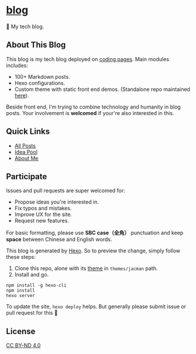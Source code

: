 # [blog](http://ewind.us/)
📝 My tech blog.

## About This Blog
This blog is my tech blog deployed on [coding pages](https://coding.net/pages/). Main modules includes:

* 100+ Markdown posts.
* Hexo configurations.
* Custom theme with static front end demos. (Standalone repo maintained [here](https://github.com/doodlewind/jacman)).

Beside front end, I'm trying to combine technology and humanity in blog posts. Your involvement is **welcomed** if your're also interested in this.

## Quick Links
* [All Posts](https://github.com/doodlewind/blog-src/tree/master/source/_posts)
* [Idea Pool](https://github.com/doodlewind/blog-src/blob/master/source/_todo/ideas.md)
* [About Me](https://github.com/doodlewind/blog-src/blob/master/source/about/index.md)

## Participate
Issues and pull requests are super welcomed for:

* Propose ideas you're interested in.
* Fix typos and mistakes.
* Improve UX for the site.
* Request new features.

For basic formatting, please use **SBC case（全角）** punctuation and keep **space** between Chinese and English words.

This blog is generated by [Hexo](https://hexo.io/). So to preview the change, simply follow these steps:

1. Clone this repo, alone with its [theme](https://github.com/doodlewind/jacman) in `themes/jacman` path.
2. Install and go.

``` text
npm install -g hexo-cli
npm install
hexo server
```

To update the site, `hexo deploy` helps. But generally please submit issue or pull request for this 🙂

## License
[CC BY-ND 4.0](http://creativecommons.org/licenses/by-nd/4.0)
